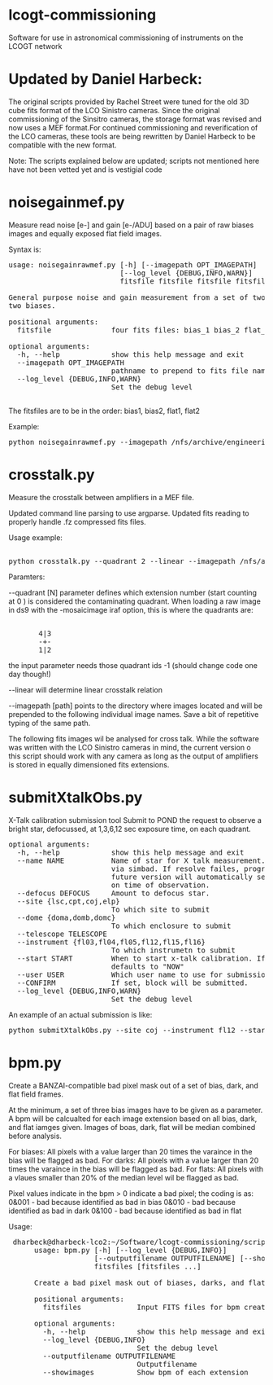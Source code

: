 # lcogt-commissioning
Software for use in astronomical commissioning of instruments on the LCOGT network

Updated by Daniel Harbeck:
==
The original scripts provided by Rachel Street were tuned for the old 3D cube fits format
 of the LCO Sinistro cameras. Since the original commissioning of the Sinsitro cameras, the storage
 format was revised and now uses a MEF format.For continued commissioning and reverification of the
 LCO cameras, these tools are being rewritten by Daniel Harbeck to be compatible with the new format. 

 Note: The scripts explained below are updated; scripts not mentioned here have not been vetted yet and 
 is vestigial code 

noisegainmef.py
===

Measure read noise [e-] and gain [e-/ADU]  based on a pair of raw biases images and equally exposed
flat field images. 

Syntax is:
<pre>
usage: noisegainrawmef.py [-h] [--imagepath OPT_IMAGEPATH]
                          [--log_level {DEBUG,INFO,WARN}]
                          fitsfile fitsfile fitsfile fitsfile

General purpose noise and gain measurement from a set of two flat fields and
two biases.

positional arguments:
  fitsfile              four fits files: bias_1 bias_2 flat_1 flat_2

optional arguments:
  -h, --help            show this help message and exit
  --imagepath OPT_IMAGEPATH
                        pathname to prepend to fits file names.
  --log_level {DEBUG,INFO,WARN}
                        Set the debug level

</pre>

The fitsfiles are to be in the order: bias1, bias2, flat1, flat2

Example:
<pre>
python noisegainrawmef.py --imagepath /nfs/archive/engineering/cpt/fl14/20170912/raw/ cpt1m013-fl14-20170912-0002-b00.fits.fz cpt1m013-fl14-20170912-0003-b00.fits.fz   cpt1m013-fl14-20170912-0030-f00.fits.fz cpt1m013-fl14-20170912-0031-f00.fits.fz
</pre>


crosstalk.py
====
Measure the crosstalk between amplifiers in a MEF file. 

Updated command line parsing to use argparse. Updated fits reading to properly handle .fz
 compressed fits files. 

Usage example:
<pre>

python crosstalk.py --quadrant 2 --linear --imagepath /nfs/archive/engineering/cpt/fl14/20170913/raw    cpt1m013-fl14-20170913-0106-x00.fits.fz cpt1m013-fl14-20170913-0107-x00.fits.fz cpt1m013-fl14-20170913-0108-x00.fits.fz
</pre>

Paramters:

--quadrant [N] parameter defines which extension number (start counting at 0 ) is considered the contaminating quadrant.
  When loading a raw image in ds9 with the -mosaicimage iraf option, this is where the quadrants are:
<pre>  
       4|3
       -+- 
       1|2
</pre>
  the input parameter needs those quadrant ids -1 (should change code one day though!)

--linear will determine linear crosstalk relation

--imagepath [path]  points to the directory where images located and will be prepended to the
 following individual image names. Save a bit of repetitive typing of the same path.

The following fits images wil be analysed for cross talk. While the software was written with the 
LCO Sinistro cameras in mind, the current version o this script should work with any camera as 
long as the output of amplifiers is stored in equally dimensioned fits extensions. 


submitXtalkObs.py
===

X-Talk calibration submission tool Submit to POND the request to observe a
bright star, defocussed, at 1,3,6,12 sec exposure time, on each quadrant.

<pre>
optional arguments:
  -h, --help            show this help message and exit
  --name NAME           Name of star for X talk measurement. Will be resolved
                        via simbad. If resolve failes, program will exit.
                        future version will automatically select a star based
                        on time of observation.
  --defocus DEFOCUS     Amount to defocus star.
  --site {lsc,cpt,coj,elp}
                        To which site to submit
  --dome {doma,domb,domc}
                        To which enclosure to submit
  --telescope TELESCOPE
  --instrument {fl03,fl04,fl05,fl12,fl15,fl16}
                        To which instrumetn to submit
  --start START         When to start x-talk calibration. If not given,
                        defaults to "NOW"
  --user USER           Which user name to use for submission
  --CONFIRM             If set, block will be submitted.
  --log_level {DEBUG,INFO,WARN}
                        Set the debug level
</pre>

An example of an actual submission is like:
<pre>
python submitXtalkObs.py --site coj --instrument fl12 --start "20180124 18:17" --name "15 Sex" --CONFIRM
</pre>



bpm.py
===

Create a BANZAI-compatible bad pixel mask out of a set of bias, dark, and flat field frames.

At the minimum, a set of three bias images have to be given as a parameter. A bpm will be calcualted for each image
 extension based on all bias, dark, and flat iamges given. Images of boas, dark, flat will be median combined before
  analysis.

For biases: All pixels with a value larger than 20 times the varaince in the bias will be flagged as bad.
For darks: All pixels with a value larger than 20 times the varaince in the bias will be flagged as bad.
For flats: All pixels with a vlaues smaller than 20% of the median level wil be flagged as bad.


Pixel values indicate in the bpm > 0 indicate a bad pixel; the coding is as:
0&001 - bad because identified as bad in bias
0&010 - bad because identified as bad in dark
0&100 - bad because identified as bad in flat



Usage: 
<pre> dharbeck@dharbeck-lco2:~/Software/lcogt-commissioning/scripts$ python bpm.py --help
      usage: bpm.py [-h] [--log_level {DEBUG,INFO}]
                    [--outputfilename OUTPUTFILENAME] [--showimages]
                    fitsfiles [fitsfiles ...]
      
      Create a bad pixel mask out of biases, darks, and flat fields
      
      positional arguments:
        fitsfiles             Input FITS files for bpm creation.
      
      optional arguments:
        -h, --help            show this help message and exit
        --log_level {DEBUG,INFO}
                              Set the debug level
        --outputfilename OUTPUTFILENAME
                              Outputfilename
        --showimages          Show bpm of each extension

</pre>